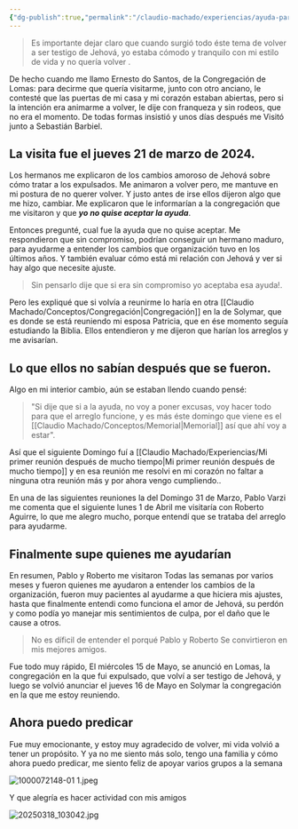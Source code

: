 ```yaml
---
{"dg-publish":true,"permalink":"/claudio-machado/experiencias/ayuda-para-ser-readmitido/"}
---
```


>Es importante dejar claro que cuando surgió todo éste tema de volver a ser testigo de Jehová, yo estaba cómodo y tranquilo con mi estilo de vida y no quería volver .

De hecho cuando me llamo Ernesto do Santos, de la Congregación de Lomas: para decirme que quería visitarme, junto con otro anciano, le contesté que las puertas de mi casa y mi corazón estaban abiertas, pero si la intención era animarme a volver, le dije con franqueza y sin rodeos, que no era el momento. De todas formas insistió y unos días después me Visitó junto a Sebastián Barbiel.

## La visita fue el jueves 21 de marzo de 2024.

Los hermanos me explicaron de los cambios amoroso de Jehová sobre  cómo tratar a los expulsados. Me animaron a volver pero, me mantuve en mi postura de no querer volver.
Y justo antes de irse ellos dijeron algo que me hizo, cambiar. Me explicaron que le informarían a la congregación que me visitaron y que ***yo no quise aceptar la ayuda***. 

Entonces pregunté, cual fue la ayuda que no quise aceptar. Me respondieron que sin compromiso, podrían conseguir un hermano maduro, para ayudarme a entender los cambios que organización tuvo en los últimos años. Y también evaluar cómo está mi relación con Jehová y ver si hay algo que necesite ajuste.

>Sin pensarlo dije que si era sin compromiso yo aceptaba esa ayuda!. 

Pero les expliqué que si volvía a reunirme lo haría en otra [[Claudio Machado/Conceptos/Congregación\|Congregación]] en la de Solymar, que es donde se está reuniendo mi esposa Patricia, que en ése momento seguía estudiando la Biblia. Ellos entendieron y me dijeron que harían los arreglos y me avisarían.

## Lo que ellos no sabían después que se fueron.

Algo en mi interior cambio, aún se estaban llendo cuando pensé: 

>"Si dije que si a la ayuda, no voy a poner excusas, voy hacer todo para que el arreglo funcione, y es más éste domingo que viene es el [[Claudio Machado/Conceptos/Memorial\|Memorial]] así que ahí voy a estar".

Así que el siguiente Domingo fuí a [[Claudio Machado/Experiencias/Mi primer reunión después de mucho tiempo\|Mi primer reunión después de mucho tiempo]] y en esa reunión me resolvi en mi corazón no faltar a ninguna otra reunión más y por ahora vengo cumpliendo..

En una de las siguientes reuniones la del Domingo 31 de Marzo, Pablo Varzi me comenta que el siguiente lunes 1 de Abril me visitaría con Roberto Aguirre, lo que me alegro mucho, porque entendí que se trataba del arreglo para ayudarme.


## Finalmente supe quienes me ayudarían 

En resumen, Pablo y Roberto me visitaron Todas las semanas por varios meses y fueron quienes me ayudaron a entender los cambios de la organización, fueron muy pacientes al ayudarme a que hiciera mis ajustes, hasta que finalmente entendi como funciona el amor de Jehová, su perdón y como podía yo manejar mis sentimientos de culpa, por el daño que le cause a otros.

>No es díficil de entender el porqué Pablo y Roberto Se convirtieron en mis mejores amigos.

Fue todo muy rápido, El miércoles 15 de Mayo, se anunció en Lomas, la congregación en la que fui expulsado, que volví a ser testigo de Jehová, y luego se volvió anunciar el jueves 16 de Mayo en Solymar la congregación en la que me estoy reuniendo.

## Ahora puedo predicar 

Fue muy emocionante, y estoy muy agradecido de volver, mi vida volvió a tener un propósito. Y ya no me siento más solo, tengo una familia y cómo ahora puedo predicar, me siento feliz de apoyar varios grupos a la semana 

![1000072148-01 1.jpeg](/img/user/Personal/Im%C3%A1genes/1000072148-01%201.jpeg) 

Y que alegría es hacer actividad con mis amigos 

![20250318_103042.jpg](/img/user/Personal/Im%C3%A1genes/20250318_103042.jpg)




 
